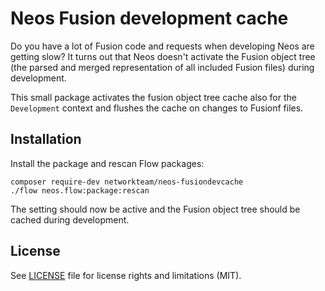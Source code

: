 # Neos Fusion development cache

Do you have a lot of Fusion code and requests when developing Neos are getting slow?
It turns out that Neos doesn't activate the Fusion object tree (the parsed and merged representation of all
included Fusion files) during development.

This small package activates the fusion object tree cache also for the `Development` context and flushes
the cache on changes to Fusionf files.

## Installation

Install the package and rescan Flow packages:

    composer require-dev networkteam/neos-fusiondevcache
    ./flow neos.flow:package:rescan

The setting should now be active and the Fusion object tree should be cached during development.

## License

See [LICENSE](LICENSE) file for license rights and limitations (MIT).
